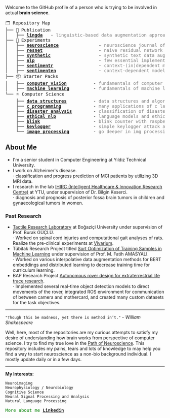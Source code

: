 Welcome to the GitHub profile of a person who is trying to be involved in actual **brain science**.



 <pre style="font-family:Menlo,'DejaVu Sans Mono',consolas,'Courier New',monospace">🗂 Repository Map                                                                             
<span style="color: #808080; text-decoration-color: #808080">┣━━ </span>📰 Publication                                                                      
<span style="color: #808080; text-decoration-color: #808080">┃   ┣━━ </span><span style="font-weight: bold"><a href="https://github.com/toygarr/lingda">lingda</a></span>   - <span style="color: #808080; text-decoration-color: #808080">linguistic-based data augmentation approach for offensive language detection</span>
<span style="color: #808080; text-decoration-color: #808080">┣━━ </span>🔬 Experiments                                                                                  
<span style="color: #808080; text-decoration-color: #808080">┃   ┣━━ </span><span style="font-weight: bold"><a href="https://github.com/toygarr/neuroscience">neuroscience</a></span>               - <span style="color: #808080; text-decoration-color: #808080">neuroscience journal of a cs student</span>                                                                                     
<span style="color: #808080; text-decoration-color: #808080">┃   ┣━━ </span><span style="font-weight: bold"><a href="https://github.com/toygarr/resnet-implementation-for-image-classification">resnet</a></span>                     - <span style="color: #808080; text-decoration-color: #808080">naive residual network implementation in pytorch</span>
<span style="color: #808080; text-decoration-color: #808080">┃   ┣━━ </span><span style="font-weight: bold"><a href="https://github.com/Toygarr/synthetic-text-data-augmentation">synthetic</a></span>                  - <span style="color: #808080; text-decoration-color: #808080">synthetic text data augmentation</span>
<span style="color: #808080; text-decoration-color: #808080">┃   ┣━━ </span><span style="font-weight: bold"><a href="https://github.com/toygarr/nlp-implementations-from-scratch">nlp</a></span>                        - <span style="color: #808080; text-decoration-color: #808080">few essential implementations of nlp algorithms</span>
<span style="color: #808080; text-decoration-color: #808080">┃   ┣━━ </span><span style="font-weight: bold"><a href="https://github.com/toygarr/sentiment-analysis-for-yemeksepeti-reviews">sentimentr</a></span>                 - <span style="color: #808080; text-decoration-color: #808080">context-(in)dependent model pipeline (Word2Vec-CNN-BiLSTM) on Turkish data</span>                                          
<span style="color: #808080; text-decoration-color: #808080">┃   ┣━━ </span><span style="font-weight: bold"><a href="https://github.com/toygarr/sentiment-aware-model-to-classify-tweets-in-real-time">sentimenten</a></span>                - <span style="color: #808080; text-decoration-color: #808080">context-dependent model pipeline (BERT-CNN-BiLSTM) on English data</span>  
<span style="color: #808080; text-decoration-color: #808080">┣━━ </span>📦 Starter Packs                                                                                
<span style="color: #808080; text-decoration-color: #808080">┃   ┣━━ </span><span style="font-weight: bold"><a href="https://github.com/toygarr/exploring-computer-vision">computer vision</a></span>          - <span style="color: #808080; text-decoration-color: #808080">fundamentals of computer vision</span>                                          
<span style="color: #808080; text-decoration-color: #808080">┃   ┣━━ </span><span style="font-weight: bold"><a href="https://github.com/toygarr/exploring-machine-learning">machine learning</a></span>         - <span style="color: #808080; text-decoration-color: #808080">fundamentals of machine learning</span>                                             
<span style="color: #808080; text-decoration-color: #808080">┗━━ </span>⭐ Computer Science                                                                            
<span style="color: #808080; text-decoration-color: #808080">    ┣━━ </span><span style="font-weight: bold"><a href="https://github.com/Toygarr/data-structures">data structures</a></span>          - <span style="color: #808080; text-decoration-color: #808080">data structures and algorithm analysis in c language</span>                                                              
<span style="color: #808080; text-decoration-color: #808080">    ┣━━ </span><span style="font-weight: bold"><a href="https://github.com/Toygarr/c-programming">c programming</a></span>            - <span style="color: #808080; text-decoration-color: #808080">many applications of c language</span>
<span style="color: #808080; text-decoration-color: #808080">    ┣━━ </span><span style="font-weight: bold"><a href="https://github.com/toygarr/classification-of-disaster-related-tweets">disaster analysis</a></span>        - <span style="color: #808080; text-decoration-color: #808080">classification of disaster related tweets (not published)</span>
<span style="color: #808080; text-decoration-color: #808080">    ┣━━ </span><span style="font-weight: bold"><a href="https://github.com/toygarr/Language-Models-and-Ethical-Risks/blob/main/Dil_Modelleri_ve_Etik.pdf">ethical nlp</a></span>              - <span style="color: #808080; text-decoration-color: #808080">language models and ethical risks in Turkish (not published)</span>
<span style="color: #808080; text-decoration-color: #808080">    ┣━━ </span><span style="font-weight: bold"><a href="https://github.com/toygarr/blinking_counter">blink</a></span>                    - <span style="color: #808080; text-decoration-color: #808080">blink counter with raspberry pi 2</span>
<span style="color: #808080; text-decoration-color: #808080">    ┣━━ </span><span style="font-weight: bold"><a href="https://github.com/toygarr/keylogger">keylogger</a></span>                - <span style="color: #808080; text-decoration-color: #808080">simple keylogger attack and defense</span>                                                       
<span style="color: #808080; text-decoration-color: #808080">    ┗━━ </span><span style="font-weight: bold"><a href="https://github.com/toygarr/image-processing">image processing</a></span>         - <span style="color: #808080; text-decoration-color: #808080">go deeper in img processing</span>
</pre>

## About Me

* I'm a senior student in Computer Engineering at Yıldız Technical University.
* I work on Alzheimer's disease. <br/> ⋅ classification and progress prediction of MCI patients by utilizing 3D MRI data.
* I research in the lab [IHIRC (Intelligent Healthcare & Innovation Research Centre)](https://www.linkedin.com/company/intelligent-healthcare-and-innovation-research-centre/) at YTU, under supervision of Dr. Bilgin Keserci. <br/> ⋅ diagnosis and prognosis of posterior fossa brain tumors in children and gynaecological tumors in women.

### Past Research
* [Tactile Research Laboratory](https://bme.boun.edu.tr/tactile-research-laboratory) at Boğaziçi University under supervision of Prof. Burak GÜÇLÜ. <br/> ⋅ Worked on spinal cord injuries and computational gait analyses of rats. Realize the pre-clinical experiments at [Vivarium](https://lifesci.boun.edu.tr/en/vivarium).
* Tübitak Research Project titled [Sort Optimization of Training Samples in Machine Learning](https://github.com/projectSOTS) under supervision of Prof. M. Fatih AMASYALI. <br/> ⋅ Worked on various interpolative data augmentation methods for BERT embeddings and distributed learning to decrease training time for curriculum learning.
* BAP Research Project [Autonomous rover design for extraterrestrial life trace research](https://rover.yildiz.edu.tr). <br/> ⋅ Implemented several real-time object detection models to direct movements of the rover, integrated ROS environment for communication of between camera and mothercard, and created many custom datasets for the task objectives.

---------
```"Though this be madness, yet there is method in’t."``` \- *William Shakespeare*

Well, here, most of the repositories are my curious attempts to satisfy my desire of understanding how brain works from perspective of computer science.
I try to find my true love in the [Path of Neuroscience](https://github.com/Toygarr/neuroscience). 
This repository includes my pains, tears and lots of knowledge to may help you find a way to start 
neuroscience as a non-bio background individual. I mostly update daily or in a few days.

---------


**My Interests:** <br/>
```
Neuroimaging
Neurophysiology / Neurobiology
Cognitive Science
Neural Signal Processing and Analysis
Natural Language Processing
```

<pre style="font-family:Menlo,'DejaVu Sans Mono',consolas,'Courier New',monospace"><span style="color: #008000; text-decoration-color: #008000">More about me </span><span style="color: #008000; text-decoration-color: #008000; font-weight: bold"><a href="https://www.linkedin.com/in/toygar-tanyel/">Linkedin</a></span>
</pre>

